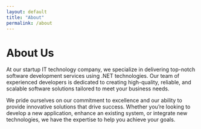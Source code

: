 ```yaml
---
layout: default
title: "About"
permalink: /about
---
```

# About Us 

At our startup IT technology company, we specialize in delivering top-notch software development services using .NET technologies. Our team of experienced developers is dedicated to creating high-quality, reliable, and scalable software solutions tailored to meet your business needs.  

We pride ourselves on our commitment to excellence and our ability to provide innovative solutions that drive success. Whether you’re looking to develop a new application, enhance an existing system, or integrate new technologies, we have the expertise to help you achieve your goals.
